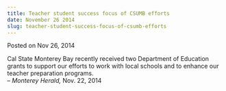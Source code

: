```yaml
---
title: Teacher student success focus of CSUMB efforts
date: November 26 2014
slug: teacher-student-success-focus-of-csumb-efforts
---
```





<span class="date">Posted on Nov 26, 2014    </span>
<p>Cal State Monterey Bay recently received two Department of
Education grants to support our efforts to work with local schools
and to enhance our teacher preparation programs.<br>
&#x2013; <em>Monterey Herald,</em>&#xA0;Nov. 22, 2014</br></p>





